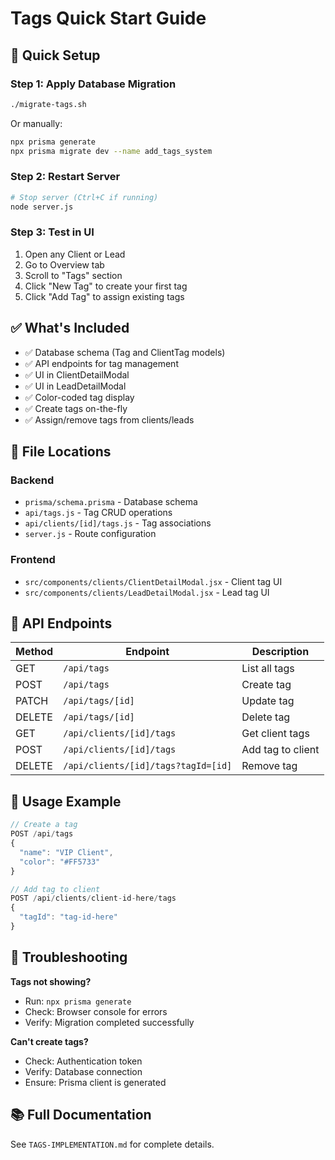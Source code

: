 # Tags Quick Start Guide

## 🚀 Quick Setup

### Step 1: Apply Database Migration
```bash
./migrate-tags.sh
```

Or manually:
```bash
npx prisma generate
npx prisma migrate dev --name add_tags_system
```

### Step 2: Restart Server
```bash
# Stop server (Ctrl+C if running)
node server.js
```

### Step 3: Test in UI
1. Open any Client or Lead
2. Go to Overview tab
3. Scroll to "Tags" section
4. Click "New Tag" to create your first tag
5. Click "Add Tag" to assign existing tags

## ✅ What's Included

- ✅ Database schema (Tag and ClientTag models)
- ✅ API endpoints for tag management
- ✅ UI in ClientDetailModal
- ✅ UI in LeadDetailModal
- ✅ Color-coded tag display
- ✅ Create tags on-the-fly
- ✅ Assign/remove tags from clients/leads

## 📍 File Locations

### Backend
- `prisma/schema.prisma` - Database schema
- `api/tags.js` - Tag CRUD operations
- `api/clients/[id]/tags.js` - Tag associations
- `server.js` - Route configuration

### Frontend
- `src/components/clients/ClientDetailModal.jsx` - Client tag UI
- `src/components/clients/LeadDetailModal.jsx` - Lead tag UI

## 🔧 API Endpoints

| Method | Endpoint | Description |
|--------|----------|-------------|
| GET | `/api/tags` | List all tags |
| POST | `/api/tags` | Create tag |
| PATCH | `/api/tags/[id]` | Update tag |
| DELETE | `/api/tags/[id]` | Delete tag |
| GET | `/api/clients/[id]/tags` | Get client tags |
| POST | `/api/clients/[id]/tags` | Add tag to client |
| DELETE | `/api/clients/[id]/tags?tagId=[id]` | Remove tag |

## 📝 Usage Example

```javascript
// Create a tag
POST /api/tags
{
  "name": "VIP Client",
  "color": "#FF5733"
}

// Add tag to client
POST /api/clients/client-id-here/tags
{
  "tagId": "tag-id-here"
}
```

## 🐛 Troubleshooting

**Tags not showing?**
- Run: `npx prisma generate`
- Check: Browser console for errors
- Verify: Migration completed successfully

**Can't create tags?**
- Check: Authentication token
- Verify: Database connection
- Ensure: Prisma client is generated

## 📚 Full Documentation

See `TAGS-IMPLEMENTATION.md` for complete details.

